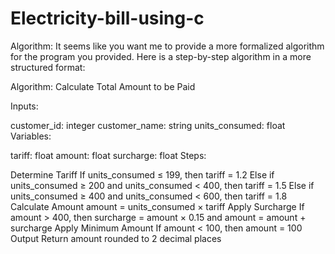# Electricity-bill-using-c

Algorithm:
It seems like you want me to provide a more formalized algorithm for the program you provided. Here is a step-by-step algorithm in a more structured format:

Algorithm: Calculate Total Amount to be Paid

Inputs:

customer_id: integer
customer_name: string
units_consumed: float
Variables:

tariff: float
amount: float
surcharge: float
Steps:

Determine Tariff
If units_consumed ≤ 199, then tariff = 1.2
Else if units_consumed ≥ 200 and units_consumed < 400, then tariff = 1.5
Else if units_consumed ≥ 400 and units_consumed < 600, then tariff = 1.8
Calculate Amount
amount = units_consumed × tariff
Apply Surcharge
If amount > 400, then surcharge = amount × 0.15 and amount = amount + surcharge
Apply Minimum Amount
If amount < 100, then amount = 100
Output
Return amount rounded to 2 decimal places
